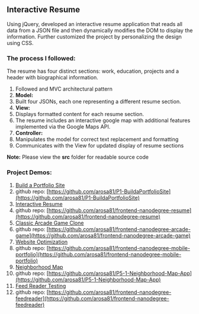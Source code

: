 ## Interactive Resume

Using jQuery, developed an interactive resume application that reads all data from a JSON file and then dynamically modifies the DOM to display the information. Further customized the project by personalizing the design using CSS.

### The process I followed:
The resume has four distinct sections: work, education, projects and a header with biographical information.

1. Followed and MVC architectural pattern
1. **Model:**
  1. Built four JSONs, each one representing a different resume section.
1. **View:**
  1. Displays formatted content for each resume section.
  1. The resume includes an interactive google map with additional features implemented via the Google Maps API.
1. **Controller:**
  1. Manipulates the model for correct text replacement and formatting
  1. Communicates with the View for updated display of resume sections

**Note:** Please view the **src** folder for readable source code

### Project Demos:
1. [Build a Portfolio Site](http://arosa81.github.io/buildaportfolio/)
  1. github repo: [https://github.com/arosa81/P1-BuildaPortfolioSite](https://github.com/arosa81/P1-BuildaPortfolioSite)
1. [Interactive Resume](https://arosa81.github.io/)
  1. github repo: [https://github.com/arosa81/frontend-nanodegree-resume](https://github.com/arosa81/frontend-nanodegree-resume)
1. [Classic Arcade Game Clone](http://arosa81.github.io/froggerarcadegame/)
  1. github repo: [https://github.com/arosa81/frontend-nanodegree-arcade-game](https://github.com/arosa81/frontend-nanodegree-arcade-game)
1. [Website Optimization](http://arosa81.github.io/perfoptportfolio/)
  1. github repo: [https://github.com/arosa81/frontend-nanodegree-mobile-portfolio](https://github.com/arosa81/frontend-nanodegree-mobile-portfolio)
1. [Neighborhood Map](https://arosa81.github.io/QuickJavaFixMapApp/)
  1. github repo: [https://github.com/arosa81/P5-1-Neighborhood-Map-App](https://github.com/arosa81/P5-1-Neighborhood-Map-App)
1. [Feed Reader Testing](http://arosa81.github.io/jasminetestdrivendev/)
  1. github repo: [https://github.com/arosa81/frontend-nanodegree-feedreader](https://github.com/arosa81/frontend-nanodegree-feedreader)
